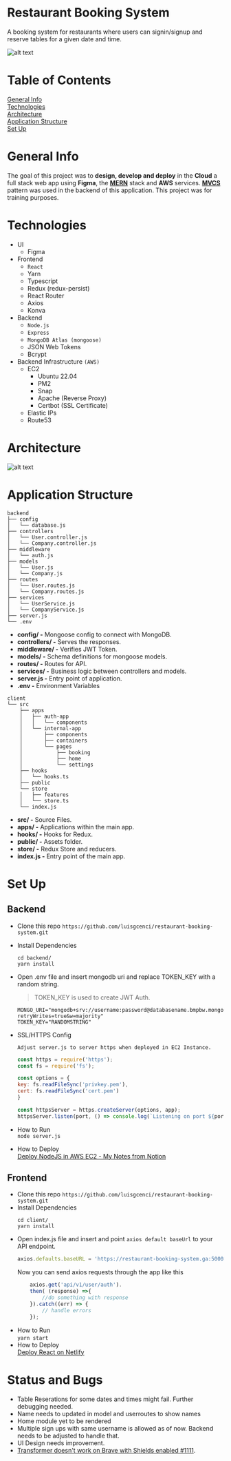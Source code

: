 # Restaurant Booking System
A booking system for restaurants where users can signin/signup and reserve tables for a given date and time.

![alt text](./prototype/images/screenshots.png)

# Table of Contents
[General Info](#general-info) \
[Technologies](#technologies) \
[Architecture](#architecture) \
[Application Structure](#application-structure) \
[Set Up](#set-up)

# General Info
The goal of this project was to **design, develop and deploy** in the **Cloud** a full stack web app using **Figma**, the **[MERN](https://www.mongodb.com/mern-stack)** stack and **AWS** services. **[MVCS](https://quantiphi.com/an-introduction-to-mvcs-architecture/)** pattern was used in the backend of this application. This project was for training purposes.

# Technologies
- UI
  - Figma
- Frontend
  - ```React```
  - Yarn
  - Typescript
  - Redux (redux-persist)
  - React Router
  - Axios
  - Konva
- Backend
  - ```Node.js```
  - ```Express```
  - ```MongoDB Atlas (mongoose)```
  - JSON Web Tokens
  - Bcrypt
- Backend Infrastructure ```(AWS)```
  - EC2
    - Ubuntu 22.04
    - PM2
    - Snap
    - Apache (Reverse Proxy)
    - Certbot (SSL Certificate)
  - Elastic IPs
  - Route53
# Architecture

![alt text](./prototype/images/architecture-4.png)

# Application Structure

```
backend
├── config
│   └── database.js
├── controllers
│   └── User.controller.js
│   └── Company.controller.js
├── middleware
│   └── auth.js
├── models
│   └── User.js
│   └── Company.js
├── routes
│   └── User.routes.js
│   └── Company.routes.js
├── services
│   └── UserService.js
│   └── CompanyService.js
├── server.js
└── .env
```
- **config/ -** Mongoose config to connect with MongoDB.
- **controllers/ -** Serves the responses.
- **middleware/ -** Verifies JWT Token.
- **models/ -** Schema definitions for mongoose models.
- **routes/ -** Routes for API.
- **services/ -** Business logic between controllers and models.
- **server.js -** Entry point of application.
- **.env -** Environment Variables
```
client
└── src
    ├── apps
    │   ├── auth-app
    │   │   └── components
    │   └── internal-app
    │       ├── components
    │       ├── containers
    │       └── pages
    │           ├── booking
    │           ├── home
    │           └── settings
    ├── hooks
    │   └── hooks.ts
    ├── public
    └── store
    │   ├── features
    │   └── store.ts
    └── index.js
```
- **src/ -** Source Files.
- **apps/ -** Applications within the main app.
- **hooks/ -** Hooks for Redux.
- **public/ -** Assets folder.
- **store/ -** Redux Store and reducers.
- **index.js -** Entry point of the main app.
  
# Set Up

## **Backend**
- Clone this repo 
```https://github.com/luisgcenci/restaurant-booking-system.git```
- Install Dependencies
    ```
    cd backend/
    yarn install
    ```
- Open .env file and insert mongodb uri and replace TOKEN_KEY with a random string.
    > TOKEN_KEY is used to create JWT Auth.
    ```
    MONGO_URI="mongodb+srv://username:password@databasename.bmpbw.mongodb.net/?retryWrites=true&w=majority"
    TOKEN_KEY="RANDOMSTRING"
    ```
- SSL/HTTPS Config

  ```Adjust server.js to server https when deployed in EC2 Instance.``` 
  ``` js
  const https = require('https');
  const fs = require('fs');

  const options = {
  key: fs.readFileSync('privkey.pem'),
  cert: fs.readFileSync('cert.pem')
  }

  const httpsServer = https.createServer(options, app);
  httpsServer.listen(port, () => console.log(`Listening on port ${port}`));
  ```
- How to Run \
  ```node server.js```
- How to Deploy \
    [Deploy NodeJS in AWS EC2 - My Notes from Notion](https://various-postage-17e.notion.site/NodeJS-Deployment-in-AWS-d5dffccb7d1d486487bac7bf2cc48eb2)

## **Frontend**
- Clone this repo 
```https://github.com/luisgcenci/restaurant-booking-system.git```
- Install Dependencies
    ```
    cd client/
    yarn install
    ```
- Open index.js file and insert and point ```axios default baseUrl``` to your API endpoint.
    ``` js
    axios.defaults.baseURL = 'https://restaurant-booking-system.ga:5000/'
    ```
    Now you can send axios requests through the app like this
    ``` js
        axios.get('api/v1/user/auth').
        then( (response) =>{
            //do something with response
        }).catch((err) => {
            // handle errors
        });
    ```
- How to Run \
  ```yarn start```
- How to Deploy \
  [Deploy React on Netlify](https://www.netlify.com/with/react/?utm_source=google&utm_medium=paid_search&utm_campaign=12755510787&adgroup=118788139417&utm_term=deploy%20react%20app%20netlify&utm_content=kwd-1262801015200&creative=514583565966&device=c&matchtype=e&location=9025398)

# Status and Bugs
* Table Reserations for some dates and times might fail. Further debugging needed.
* Name needs to updated in model and userroutes to show names
* Home module yet to be rendered
* Multiple sign ups with same username is allowed as of now. Backend needs to be adjusted to handle that.
* UI Design needs improvement.
* [Transformer doesn't work on Brave with Shields enabled #1111](https://github.com/konvajs/konva/issues/1111).
